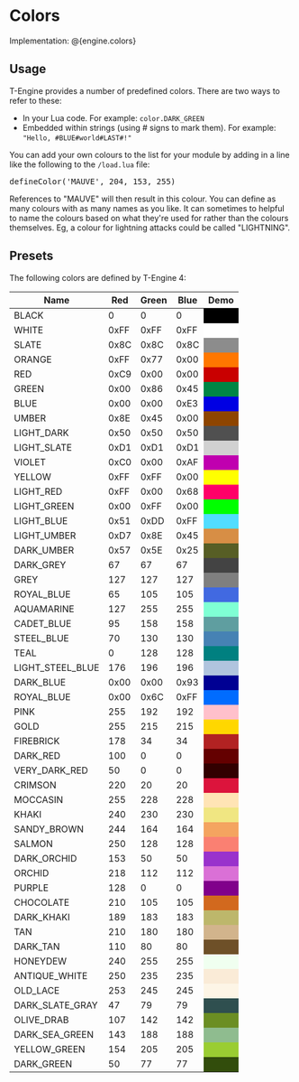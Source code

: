 # Colors
Implementation: @{engine.colors}

## Usage
T-Engine provides a number of predefined colors.  There are two ways to refer to these:

<ul>
<li>In your Lua code.  For example: <code>color.DARK_GREEN</code></li>
<li>Embedded within strings (using # signs to mark them).  For example: <code>"Hello, #BLUE#world#LAST#!"</code></li>
</ul>


You can add your own colours to the list for your module by adding in a line like the following to the <code>/load.lua</code> file:
<pre>defineColor('MAUVE', 204, 153, 255)</pre>

References to "MAUVE" will then result in this colour. You can define as many colours with as many names as you like. It can sometimes to helpful to name the colours based on what they're used for rather than the colours themselves. Eg, a colour for lightning attacks could be called "LIGHTNING".

## Presets
The following colors are defined by T-Engine 4:

<!-- Useful with: http://regexr.com/
REGEX for table generation for HEX Values:
/defineColor\('(\S+)',\s*((?:0x)(\S+)),\s*((?:0x)(\S+)),\s*((?:0x)(\S+))\)/g

Substitution for HEX values:
<tr><td>$1</td><td>$2</td><td>$4</td><td>$6</td><td class="color" style="background: #$3$5$7;"></td></tr>

REGEX for table generation for RGB values:
/defineColor\('(\S+)',\s*(\d+),\s*(\d+),\s*(\d+)\)/g

Substitution for RGB values:
<tr><td>$1</td><td>$2</td><td>$3</td><td>$3</td><td class="color" style="background: rgb($2,$3,$4);"></td></tr>
-->

<table class="colortable">
<thead>
<tr><th>Name</th><th>Red</th><th>Green</th><th>Blue</th><th>Demo</th></tr>
</thead>
<tbody>
<tr><td>BLACK</td><td>0</td><td>0</td><td>0</td><td class="color" style="background: rgb(0,0,0);"></td></tr> 
<tr><td>WHITE</td><td>0xFF</td><td>0xFF</td><td>0xFF</td><td class="color" style="background: #FFFFFF;"></td></tr>
<tr><td>SLATE</td><td>0x8C</td><td>0x8C</td><td>0x8C</td><td class="color" style="background: #8C8C8C;"></td></tr>
<tr><td>ORANGE</td><td>0xFF</td><td>0x77</td><td>0x00</td><td class="color" style="background: #FF7700;"></td></tr>
<tr><td>RED</td><td>0xC9</td><td>0x00</td><td>0x00</td><td class="color" style="background: #C90000;"></td></tr>
<tr><td>GREEN</td><td>0x00</td><td>0x86</td><td>0x45</td><td class="color" style="background: #008645;"></td></tr>
<tr><td>BLUE</td><td>0x00</td><td>0x00</td><td>0xE3</td><td class="color" style="background: #0000E3;"></td></tr>
<tr><td>UMBER</td><td>0x8E</td><td>0x45</td><td>0x00</td><td class="color" style="background: #8E4500;"></td></tr>
<tr><td>LIGHT_DARK</td><td>0x50</td><td>0x50</td><td>0x50</td><td class="color" style="background: #505050;"></td></tr>
<tr><td>LIGHT_SLATE</td><td>0xD1</td><td>0xD1</td><td>0xD1</td><td class="color" style="background: #D1D1D1;"></td></tr>
<tr><td>VIOLET</td><td>0xC0</td><td>0x00</td><td>0xAF</td><td class="color" style="background: #C000AF;"></td></tr>
<tr><td>YELLOW</td><td>0xFF</td><td>0xFF</td><td>0x00</td><td class="color" style="background: #FFFF00;"></td></tr>
<tr><td>LIGHT_RED</td><td>0xFF</td><td>0x00</td><td>0x68</td><td class="color" style="background: #FF0068;"></td></tr>
<tr><td>LIGHT_GREEN</td><td>0x00</td><td>0xFF</td><td>0x00</td><td class="color" style="background: #00FF00;"></td></tr>
<tr><td>LIGHT_BLUE</td><td>0x51</td><td>0xDD</td><td>0xFF</td><td class="color" style="background: #51DDFF;"></td></tr>
<tr><td>LIGHT_UMBER</td><td>0xD7</td><td>0x8E</td><td>0x45</td><td class="color" style="background: #D78E45;"></td></tr>
<tr><td>DARK_UMBER</td><td>0x57</td><td>0x5E</td><td>0x25</td><td class="color" style="background: #575E25;"></td></tr>

<tr><td>DARK_GREY</td><td>67</td><td>67</td><td>67</td><td class="color" style="background: rgb(67,67,67);"></td></tr>
<tr><td>GREY</td><td>127</td><td>127</td><td>127</td><td class="color" style="background: rgb(127,127,127);"></td></tr>

<tr><td>ROYAL_BLUE</td><td>65</td><td>105</td><td>105</td><td class="color" style="background: rgb(65,105,225);"></td></tr>
<tr><td>AQUAMARINE</td><td>127</td><td>255</td><td>255</td><td class="color" style="background: rgb(127,255,212);"></td></tr>
<tr><td>CADET_BLUE</td><td>95</td><td>158</td><td>158</td><td class="color" style="background: rgb(95,158,160);"></td></tr>
<tr><td>STEEL_BLUE</td><td>70</td><td>130</td><td>130</td><td class="color" style="background: rgb(70,130,180);"></td></tr>
<tr><td>TEAL</td><td>0</td><td>128</td><td>128</td><td class="color" style="background: rgb(0,128,128);"></td></tr>
<tr><td>LIGHT_STEEL_BLUE</td><td>176</td><td>196</td><td>196</td><td class="color" style="background: rgb(176,196,222);"></td></tr>
<tr><td>DARK_BLUE</td><td>0x00</td><td>0x00</td><td>0x93</td><td class="color" style="background: #000093;"></td></tr>
<tr><td>ROYAL_BLUE</td><td>0x00</td><td>0x6C</td><td>0xFF</td><td class="color" style="background: #006CFF;"></td></tr>

<tr><td>PINK</td><td>255</td><td>192</td><td>192</td><td class="color" style="background: rgb(255,192,203);"></td></tr>
<tr><td>GOLD</td><td>255</td><td>215</td><td>215</td><td class="color" style="background: rgb(255,215,0);"></td></tr>
<tr><td>FIREBRICK</td><td>178</td><td>34</td><td>34</td><td class="color" style="background: rgb(178,34,34);"></td></tr>
<tr><td>DARK_RED</td><td>100</td><td>0</td><td>0</td><td class="color" style="background: rgb(100,0,0);"></td></tr>
<tr><td>VERY_DARK_RED</td><td>50</td><td>0</td><td>0</td><td class="color" style="background: rgb(50,0,0);"></td></tr>
<tr><td>CRIMSON</td><td>220</td><td>20</td><td>20</td><td class="color" style="background: rgb(220,20,60);"></td></tr>
<tr><td>MOCCASIN</td><td>255</td><td>228</td><td>228</td><td class="color" style="background: rgb(255,228,181);"></td></tr>
<tr><td>KHAKI</td><td>240</td><td>230</td><td>230</td><td class="color" style="background: rgb(240,230,130);"></td></tr>
<tr><td>SANDY_BROWN</td><td>244</td><td>164</td><td>164</td><td class="color" style="background: rgb(244,164,96);"></td></tr>
<tr><td>SALMON</td><td>250</td><td>128</td><td>128</td><td class="color" style="background: rgb(250,128,114);"></td></tr>

<tr><td>DARK_ORCHID</td><td>153</td><td>50</td><td>50</td><td class="color" style="background: rgb(153,50,204);"></td></tr>
<tr><td>ORCHID</td><td>218</td><td>112</td><td>112</td><td class="color" style="background: rgb(218,112,214);"></td></tr>
<tr><td>PURPLE</td><td>128</td><td>0</td><td>0</td><td class="color" style="background: rgb(128,0,139);"></td></tr>

<tr><td>CHOCOLATE</td><td>210</td><td>105</td><td>105</td><td class="color" style="background: rgb(210,105,30);"></td></tr>
<tr><td>DARK_KHAKI</td><td>189</td><td>183</td><td>183</td><td class="color" style="background: rgb(189,183,107);"></td></tr>
<tr><td>TAN</td><td>210</td><td>180</td><td>180</td><td class="color" style="background: rgb(210,180,140);"></td></tr>
<tr><td>DARK_TAN</td><td>110</td><td>80</td><td>80</td><td class="color" style="background: rgb(110,80,40);"></td></tr>

<tr><td>HONEYDEW</td><td>240</td><td>255</td><td>255</td><td class="color" style="background: rgb(240,255,240);"></td></tr>
<tr><td>ANTIQUE_WHITE</td><td>250</td><td>235</td><td>235</td><td class="color" style="background: rgb(250,235,215);"></td></tr>
<tr><td>OLD_LACE</td><td>253</td><td>245</td><td>245</td><td class="color" style="background: rgb(253,245,230);"></td></tr>
<tr><td>DARK_SLATE_GRAY</td><td>47</td><td>79</td><td>79</td><td class="color" style="background: rgb(47,79,79);"></td></tr>

<tr><td>OLIVE_DRAB</td><td>107</td><td>142</td><td>142</td><td class="color" style="background: rgb(107,142,35);"></td></tr>
<tr><td>DARK_SEA_GREEN</td><td>143</td><td>188</td><td>188</td><td class="color" style="background: rgb(143,188,143);"></td></tr>
<tr><td>YELLOW_GREEN</td><td>154</td><td>205</td><td>205</td><td class="color" style="background: rgb(154,205,50);"></td></tr>
<tr><td>DARK_GREEN</td><td>50</td><td>77</td><td>77</td><td class="color" style="background: rgb(50,77,12);"></td></tr>
</tbody>
</table>